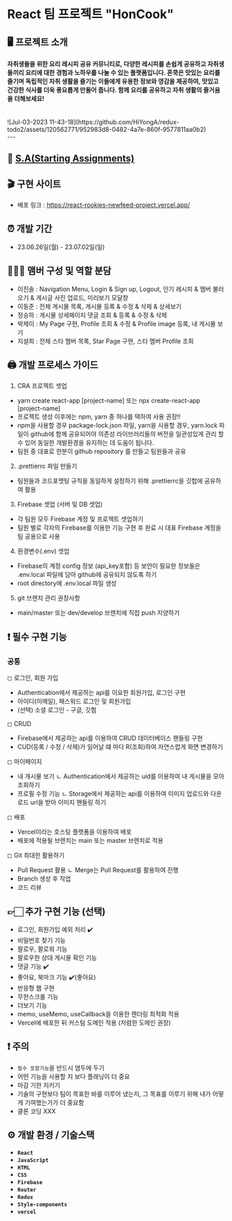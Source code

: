 # React 팀 프로젝트 "HonCook"

## 🖥️ 프로젝트 소개

#### 자취생들을 위한 요리 레시피 공유 커뮤니티로, 다양한 레시피를 손쉽게 공유하고 자취생들끼리 요리에 대한 경험과 노하우를 나눌 수 있는 플랫폼입니다. 혼쿡은 맛있는 요리를 즐기며 독립적인 자취 생활을 즐기는 이들에게 유용한 정보와 영감을 제공하여, 맛있고 건강한 식사를 더욱 풍요롭게 만들어 줍니다. 함께 요리를 공유하고 자취 생활의 즐거움을 더해보세요!
<br/>
![Jul-03-2023 11-43-18](https://github.com/HiYongA/redux-todo2/assets/120562771/952983d8-0482-4a7e-860f-9577811aa0b2)<br/>
---


## 📜 [S.A(Starting Assignments)](https://www.notion.so/HonCook-6-project-030d200979d243ce8084c0218a225ecf/)


## 🎬 구현 사이트
- 배포 링크 : https://react-rookies-newfeed-project.vercel.app/

## ⏰ 개발 기간

- 23.06.26일(월) - 23.07.02일(일)

## 🧑‍🤝‍🧑 맴버 구성 및 역할 분담
- 이진솔 : Navigation Menu, Login & Sign up, Logout, 인기 레시피 & 멤버 불러오기 & 게시글 사진 업로드, 미리보기 모달창
- 이동준 : 전체 게시물 목록, 게시물 등록 & 수정 & 삭제 & 상세보기
- 정승하 : 게시물 상세페이지 댓글 조회 & 등록 & 수정 & 삭제
- 박제이 : My Page 구현, Profile 조회 & 수정 & Profile image 등록, 내 게시물 보기
- 지설희 : 전체 스타 멤버 목록, Star Page 구현, 스타 멤버 Profile 조회

## 🖨️ 개발 프로세스 가이드
1.  CRA 프로젝트 셋업
- yarn create react-app [project-name] 또는 npx create-react-app [project-name]
- 프로젝트 생성 이후에는 npm, yarn 중 하나를 택하여 사용 권장!!
- npm을 사용할 경우 package-lock.json 파일, yarn을 사용할 경우, yarn.lock 파일이 github에 함께 공유되어야 의존성 라이브러리들의 버전을 일관성있게 관리 할 수 있어 동일한 개발환경을 유지하는 데 도움이 됩니다.
- 팀원 중 대표로 한분이 github repository 를 만들고 팀원들과 공유

2. .prettierrc 파일 만들기
- 팀원들과 코드포맷팅 규칙을 동일하게 설정하기 위해 .prettierrc을 깃헙에 공유하여 활용

3. Firebase 셋업 (서버 및 DB 셋업)
- 각 팀원 모두 Firebase 계정 및 프로젝트 셋업하기
- 팀원 별로 각자의 Firebase를 이용한 기능 구현 후 완료 시 대표 Firebase 계정을 팀 공용으로 사용

4. 환경변수(.env) 셋업
- Firebase의 계정 config 정보 (api_key포함) 등 보안이 필요한 정보들은 .env.local 파일에 담아 github에 공유되지 않도록 하기
- root directory에 .env.local 파일 생성

5. git 브렌치 관리 권장사항
- main/master 또는 dev/develop 브렌치에 직접 push 지양하기

## ❗ 필수 구현 기능

### 공통
◻︎ 로그인, 회원 가입
- Authentication에서 제공하는 api를 이요한 회원가입, 로그인 구현
- 아이디(이메일), 패스워드 로그인 및 회원가입
- (선택) 소셜 로그인 - 구글, 깃험

◻︎ CRUD
- Firebase에서 제공하는 api를 이용하여 CRUD 데이터베이스 핸들링 구현
- CUD(등록 / 수정 / 삭제)가 일어날 떄 마다 R(조회)하여 자연스럽게 화면 변경하기

◻︎ 마이페이지
- 내 개시물 보기
 ㄴ Authentication에서 제공하는 uid를 이용하여 내 게시물을 모아 조회하기
- 프로필 수정 기능
 ㄴ Storage에서 제공하는 api를 이용하여 이미지 업로드와 다운로드 url을 받아 이미지 핸들링 하기

◻︎ 배포
- Vercel이라는 호스팅 플랫폼을 이용하여 배포
- 배포에 적용될 브렌치는 main 또는 master 브렌치로 적용

◻︎ Git 최대한 활용하기
- Pull Request 활용
 ㄴ Merge는 Pull Request를 활용하여 진행
- Branch 생성 후 작업
- 코드 리뷰

## 👉🏻 추가 구현 기능 (선택)
- 로그인, 회원가입 예외 처리 ✔️
- 비밀번호 찾기 기능
- 팔로우, 팔로워 기능
- 팔로우한 상대 게시물 확인 기능
- 댓글 기능 ✔️
- 좋아요, 북마크 기능 ✔️(좋아요)
- 반응형 웹 구현
- 무한스크롤 기능
- 더보기 기능
- memo, useMemo, useCallback을 이용한 렌더링 최적화 적용
- Vercel에 배포한 뒤 커스텀 도메인 적용 (저렴한 도메인 권장)
  
## ❗ 주의
- `필수 포함기능`을 반드시 염두에 두기
- 어떤 기능을 사용할 지 보다 플래닝이 더 중요
- 마감 기한 지키기
- 기술의 구현보다 팀이 목표한 바를 이루어 냈는지, 그 목표를 이루기 위해 내가 어떻게 기여했는가가 더 중요함
- 클론 코딩 XXX

## ⚙️ 개발 환경 / 기술스택

- **`React`**
- **`JavaScript`**
- **`HTML`**
- **`CSS`**
- **`Firebase`**
- **`Router`**
- **`Redux`**
- **`Style-components`**
- **`vercel`**
